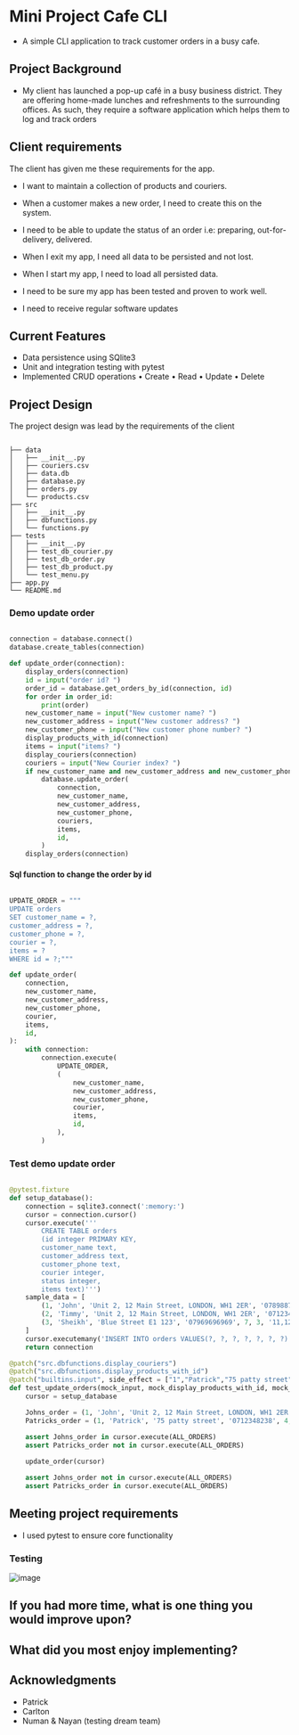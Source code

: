 # Mini Project Cafe CLI 
- A simple CLI application to track customer orders in a busy cafe.
## Project Background
- My client has launched a pop-up café in a busy business district. They are offering home-made lunches and refreshments to the surrounding offices. As such, they require a software application which helps them to log and track orders

## Client requirements
The client has given me these requirements for the app. 

- I want to maintain a collection of products and couriers.

- When a customer makes a new order, I need to create this on the
  system.

- I need to be able to update the status of an order i.e: preparing,
  out-for-delivery, delivered.

- When I exit my app, I need all data to be persisted and not lost.

- When I start my app, I need to load all persisted data.

- I need to be sure my app has been tested and proven to work well.

- I need to receive regular software updates

## Current Features
- Data persistence using SQlite3
- Unit and integration testing with pytest
- Implemented CRUD operations
• Create
• Read
• Update
• Delete

## Project Design
The project design was lead by the requirements of the client

```

├── data
│   ├── __init__.py
│   ├── couriers.csv
│   ├── data.db
│   ├── database.py
│   ├── orders.py
│   └── products.csv
├── src
│   ├── __init__.py
│   ├── dbfunctions.py
│   └── functions.py
├── tests
│   ├── __init__.py
│   ├── test_db_courier.py
│   ├── test_db_order.py
│   ├── test_db_product.py
│   └── test_menu.py
├── app.py
└── README.md

```

### Demo update order

```python

connection = database.connect()
database.create_tables(connection)

def update_order(connection):
    display_orders(connection)
    id = input("order id? ")
    order_id = database.get_orders_by_id(connection, id)
    for order in order_id:
        print(order)
    new_customer_name = input("New customer name? ")
    new_customer_address = input("New customer address? ")
    new_customer_phone = input("New customer phone number? ")
    display_products_with_id(connection)
    items = input("items? ")
    display_couriers(connection)
    couriers = input("New Courier index? ")
    if new_customer_name and new_customer_address and new_customer_phone:
        database.update_order(
            connection,
            new_customer_name,
            new_customer_address,
            new_customer_phone,
            couriers,
            items,
            id,
        )
    display_orders(connection)

```

#### Sql function to change the order by id

```python 

UPDATE_ORDER = """
UPDATE orders
SET customer_name = ?,
customer_address = ?,
customer_phone = ?,
courier = ?,
items = ?
WHERE id = ?;"""

def update_order(
    connection,
    new_customer_name,
    new_customer_address,
    new_customer_phone,
    courier,
    items,
    id,
):
    with connection:
        connection.execute(
            UPDATE_ORDER,
            (
                new_customer_name,
                new_customer_address,
                new_customer_phone,
                courier,
                items,
                id,
            ),
        )
```

### Test demo update order

```python 

@pytest.fixture
def setup_database():
    connection = sqlite3.connect(':memory:')
    cursor = connection.cursor()
    cursor.execute('''
	    CREATE TABLE orders
        (id integer PRIMARY KEY, 
        customer_name text,
        customer_address text,
        customer_phone text,
        courier integer,
        status integer,
        items text)''')
    sample_data = [
        (1, 'John', 'Unit 2, 12 Main Street, LONDON, WH1 2ER', '0789887334', 2, 1, '1,2,3'),
        (2, 'Timmy', 'Unit 2, 12 Main Street, LONDON, WH1 2ER', '0712345646', 3, 1, '2,4,6'),
        (3, 'Sheikh', 'Blue Street E1 123', '07969696969', 7, 3, '11,12,15')
    ]
    cursor.executemany('INSERT INTO orders VALUES(?, ?, ?, ?, ?, ?, ?)', sample_data)
    return connection

@patch("src.dbfunctions.display_couriers")
@patch("src.dbfunctions.display_products_with_id")
@patch("builtins.input", side_effect = ["1","Patrick","75 patty street","0712348238","3,1,2",4])
def test_update_orders(mock_input, mock_display_products_with_id, mock_display_courier, setup_database):
    cursor = setup_database

    Johns_order = (1, 'John', 'Unit 2, 12 Main Street, LONDON, WH1 2ER', '0789887334', 2, 1, '1,2,3')
    Patricks_order = (1, 'Patrick', '75 patty street', '0712348238', 4, 1, '3,1,2')

    assert Johns_order in cursor.execute(ALL_ORDERS)
    assert Patricks_order not in cursor.execute(ALL_ORDERS)
    
    update_order(cursor)

    assert Johns_order not in cursor.execute(ALL_ORDERS)
    assert Patricks_order in cursor.execute(ALL_ORDERS)

```

## Meeting project requirements
- I used pytest to ensure core functionality
### Testing 
![image](https://user-images.githubusercontent.com/115299269/203525193-3c08d915-d96d-4443-9ae7-096042994297.png)

## If you had more time, what is one thing you would improve upon?

## What did you most enjoy implementing?

## Acknowledgments

* Patrick
* Carlton
* Numan & Nayan (testing dream team)